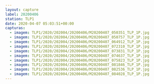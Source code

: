 ```yaml
---
layout: capture
label: 20200406
station: TLP1
date: 2020-04-07 05:03:51+00:00
capturas:
  - imagem: TLP1/2020/202004/20200406/M20200407_050351_TLP_1P.jpg
  - imagem: TLP1/2020/202004/20200406/M20200407_050757_TLP_1P.jpg
  - imagem: TLP1/2020/202004/20200406/M20200407_064912_TLP_1P.jpg
  - imagem: TLP1/2020/202004/20200406/M20200407_072310_TLP_1P.jpg
  - imagem: TLP1/2020/202004/20200406/M20200407_073831_TLP_1P.jpg
  - imagem: TLP1/2020/202004/20200406/M20200407_074637_TLP_1P.jpg
  - imagem: TLP1/2020/202004/20200406/M20200407_075823_TLP_1P.jpg
  - imagem: TLP1/2020/202004/20200406/M20200407_081846_TLP_1P.jpg
  - imagem: TLP1/2020/202004/20200406/M20200407_082536_TLP_1P.jpg
  - imagem: TLP1/2020/202004/20200406/M20200407_084028_TLP_1P.jpg
---
```

